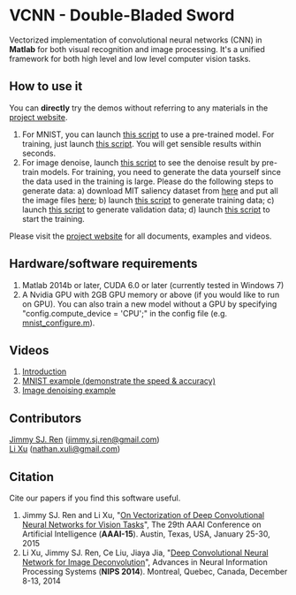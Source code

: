 # VCNN - Double-Bladed Sword
Vectorized implementation of convolutional neural networks (CNN) in <b>Matlab</b> for both visual recognition and image processing. It's a unified framework for both high level and low level computer vision tasks.

## How to use it
You can <b>directly</b> try the demos without referring to any materials in the [project website](http://vcnn.deeplearning.cc). <br>
1. For MNIST, you can launch [this script](https://github.com/vcnn/vcnn_double-bladed/blob/master/applications/MNIST/mnist_test_demo.m) to use a pre-trained model. For training, just launch [this script](https://github.com/vcnn/vcnn_double-bladed/blob/master/applications/MNIST/mnist_train_demo.m). You will get sensible results within seconds.<br>
2. For image denoise, launch [this script](https://github.com/vcnn/vcnn_double-bladed/blob/master/applications/image_denoise/denoise_test_demo.m) to see the denoise result by pre-train models. For training, you need to generate the data yourself since the data used in the training is large. Please do the following steps to generate data: a) download MIT saliency dataset from [here](http://saliency.mit.edu/BenchmarkIMAGES.zip) and put all the image files [here](https://github.com/vcnn/vcnn_double-bladed/tree/master/data/denoise/mit_saliency); b) launch [this script](https://github.com/vcnn/vcnn_double-bladed/blob/master/applications/image_denoise/gen_data/gen_training_data.m) to generate training data; c) launch [this script](https://github.com/vcnn/vcnn_double-bladed/blob/master/applications/image_denoise/gen_data/gen_val_data.m) to generate validation data; d) launch [this script](https://github.com/vcnn/vcnn_double-bladed/blob/master/applications/image_denoise/denoise_train_demo.m) to start the training.<br>

Please visit the [project website](http://vcnn.deeplearning.cc) for all documents, examples and videos.

## Hardware/software requirements
1. Matlab 2014b or later, CUDA 6.0 or later (currently tested in Windows 7)<br>
2. A Nvidia GPU with 2GB GPU memory or above (if you would like to run on GPU). You can also train a new model without a GPU by specifying "config.compute_device = 'CPU';" in the config file (e.g. [mnist_configure.m](https://github.com/vcnn/vcnn_double-bladed/blob/master/applications/MNIST/mnist_configure.m)). <br>

## Videos
1. [Introduction](https://www.youtube.com/watch?v=aYhl_k51Tks)<br>
2. [MNIST example (demonstrate the speed & accuracy)](https://www.youtube.com/watch?v=6mMa59niBxo)<br>
3. [Image denoising example](https://www.youtube.com/watch?v=3Otm4sjhelg)<br>

## Contributors
[Jimmy SJ. Ren](http://www.jimmyren.com) (jimmy.sj.ren@gmail.com)<br>
[Li Xu](http://www.lxu.me) (nathan.xuli@gmail.com)

## Citation
Cite our papers if you find this software useful.<br>
1. Jimmy SJ. Ren and Li Xu, "[On Vectorization of Deep Convolutional Neural Networks for Vision Tasks](http://eportal.cityu.edu.hk/bbcswebdav/users/sjren2/~jimmy/papers/aaai_vcnn.pdf)", 
The 29th AAAI Conference on Artificial Intelligence (<b>AAAI-15</b>). Austin, Texas, USA, January 25-30, 2015<br>
2. Li Xu, Jimmy SJ. Ren, Ce Liu, Jiaya Jia, "[Deep Convolutional Neural Network for Image Deconvolution](http://papers.nips.cc/paper/5485-deep-convolutional-neural-network-for-image-deconvolution.pdf)", Advances in Neural Information Processing Systems (<b>NIPS 2014</b>). Montreal, Quebec, Canada, December 8-13, 2014<br>


